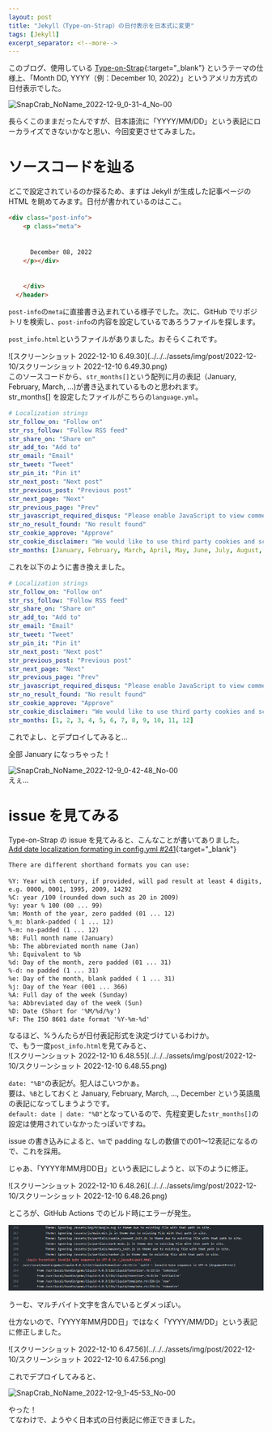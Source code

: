 ```yaml
---
layout: post
title: "Jekyll（Type-on-Strap）の日付表示を日本式に変更"
tags: [Jekyll]
excerpt_separator: <!--more-->
---
```


このブログ、使用している [Type-on-Strap](https://github.com/sylhare/Type-on-Strap){:target="_blank"} というテーマの仕様上、「Month DD, YYYY（例：December 10, 2022）」というアメリカ方式の日付表示でした。  

![SnapCrab_NoName_2022-12-9_0-31-4_No-00](../../../assets/img/post/2022-12-10/SnapCrab_NoName_2022-12-9_0-31-4_No-00-0550793.png)  

長らくこのままだったんですが、日本語流に「YYYY/MM/DD」という表記にローカライズできないかなと思い、今回変更させてみました。

<!--more-->

# ソースコードを辿る

どこで設定されているのか探るため、まずは Jekyll が生成した記事ページの HTML を眺めてみます。日付が書かれているのはここ。

```html
<div class="post-info">
    <p class="meta">
      
      
      December 08, 2022
    </p></div>

      
    </div>
  </header>
```

``post-info``の``meta``に直接書き込まれている様子でした。次に、GitHub でリポジトリを検索し、``post-info``の内容を設定しているであろうファイルを探します。  

``post_info.html``というファイルがありました。おそらくこれです。

![スクリーンショット 2022-12-10 6.49.30](../../../assets/img/post/2022-12-10/スクリーンショット 2022-12-10 6.49.30.png)  
このソースコードから、``str_months[]``という配列に月の表記（January, February, March, ...)が書き込まれているものと思われます。  
str_months[] を設定したファイルがこちらの``language.yml``。

```yaml
# Localization strings
str_follow_on: "Follow on"
str_rss_follow: "Follow RSS feed"
str_share_on: "Share on"
str_add_to: "Add to"
str_email: "Email"
str_tweet: "Tweet"
str_pin_it: "Pin it"
str_next_post: "Next post"
str_previous_post: "Previous post"
str_next_page: "Next"
str_previous_page: "Prev"
str_javascript_required_disqus: "Please enable JavaScript to view comments."
str_no_result_found: "No result found"
str_cookie_approve: "Approve"
str_cookie_disclaimer: "We would like to use third party cookies and scripts to improve the functionality of this website."
str_months: [January, February, March, April, May, June, July, August, September, October, November, December]
```

これを以下のように書き換えました。

```yaml
# Localization strings
str_follow_on: "Follow on"
str_rss_follow: "Follow RSS feed"
str_share_on: "Share on"
str_add_to: "Add to"
str_email: "Email"
str_tweet: "Tweet"
str_pin_it: "Pin it"
str_next_post: "Next post"
str_previous_post: "Previous post"
str_next_page: "Next"
str_previous_page: "Prev"
str_javascript_required_disqus: "Please enable JavaScript to view comments."
str_no_result_found: "No result found"
str_cookie_approve: "Approve"
str_cookie_disclaimer: "We would like to use third party cookies and scripts to improve the functionality of this website."
str_months: [1, 2, 3, 4, 5, 6, 7, 8, 9, 10, 11, 12]
```

これでよし、とデプロイしてみると…    

全部 January になっちゃった！

![SnapCrab_NoName_2022-12-9_0-42-48_No-00](../../../assets/img/post/2022-12-10/SnapCrab_NoName_2022-12-9_0-42-48_No-00.png)  
えぇ…

# issue を見てみる

Type-on-Strap の issue を見てみると、こんなことが書いてありました。  
[Add date localization formating in config.yml #241](https://github.com/sylhare/Type-on-Strap/pull/241){:target="_blank"}


```
There are different shorthand formats you can use:

%Y: Year with century, if provided, will pad result at least 4 digits, e.g. 0000, 0001, 1995, 2009, 14292
%C: year /100 (rounded down such as 20 in 2009)
%y: year % 100 (00 ... 99)
%m: Month of the year, zero padded (01 ... 12)
%_m: blank-padded ( 1 ... 12)
%-m: no-padded (1 ... 12)
%B: Full month name (January)
%b: The abbreviated month name (Jan)
%h: Equivalent to %b
%d: Day of the month, zero padded (01 ... 31)
%-d: no padded (1 ... 31)
%e: Day of the month, blank padded ( 1 ... 31)
%j: Day of the Year (001 ... 366)
%A: Full day of the week (Sunday)
%a: Abbreviated day of the week (Sun)
%D: Date (Short for '%M/%d/%y')
%F: The ISO 8601 date format '%Y-%m-%d'
```

なるほど、%うんたらが日付表記形式を決定づけているわけか。  
で、もう一度``post_info.html``を見てみると、  
![スクリーンショット 2022-12-10 6.48.55](../../../assets/img/post/2022-12-10/スクリーンショット 2022-12-10 6.48.55.png)

``date: "%B"``の表記が。犯人はこいつかぁ。  
要は、``%B``としておくと January, February, March, ..., December という英語風の表記になってしまうようです。  
``default: date | date: "%B"``となっているので、先程変更した``str_months[]``の設定は使用されていなかったっぽいですね。  

issue の書き込みによると、``%m``で padding なしの数値での01～12表記になるので、これを採用。  

じゃあ、「YYYY年MM月DD日」という表記にしようと、以下のように修正。

![スクリーンショット 2022-12-10 6.48.26](../../../assets/img/post/2022-12-10/スクリーンショット 2022-12-10 6.48.26.png)

ところが、GitHub Actions でのビルド時にエラーが発生。  

![SnapCrab_NoName_2022-12-9_1-30-46_No-00](../assets/img/post/2022-12-10/SnapCrab_NoName_2022-12-9_1-30-46_No-00.png)  

うーむ、マルチバイト文字を含んでいるとダメっぽい。  

仕方ないので、「YYYY年MM月DD日」ではなく「YYYY/MM/DD」という表記に修正しました。

![スクリーンショット 2022-12-10 6.47.56](../../../assets/img/post/2022-12-10/スクリーンショット 2022-12-10 6.47.56.png)

これでデプロイしてみると、  

![SnapCrab_NoName_2022-12-9_1-45-53_No-00](../../../assets/img/post/2022-12-10/SnapCrab_NoName_2022-12-9_1-45-53_No-00.png)  

やった！  
てなわけで、ようやく日本式の日付表記に修正できました。





